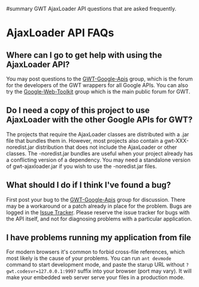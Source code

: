 ﻿#summary GWT AjaxLoader API questions that are asked frequently.

# AjaxLoader API FAQs #



## Where can I go to get help with using the AjaxLoader API? ##

You may post questions to the  [GWT-Google-Apis](http://groups.google.com/group/gwt-google-apis) group, which is the forum for the developers of the GWT wrappers for all Google APIs.  You can also try the [Google-Web-Toolkit](http://groups.google.com/group/gwt-google-api) group which is the main public forum for GWT.

## Do I need a copy of this project to use AjaxLoader with the other Google APIs for GWT? ##

The projects that require the AjaxLoader classes are distributed with a .jar file that bundles
them in.  However, most projects also contain a gwt-XXX-noredist.jar distribution that does not
include the AjaxLoader or other classes.   The -noredist.jar bundles are useful when your
project already has a conflicting version of a dependency.   You may need a standalone version of gwt-ajaxloader.jar if you wish to use the -noredist.jar files.

## What should I do if I think I've found a bug? ##

First post your bug to the [GWT-Google-Apis](http://groups.google.com/group/gwt-google-api) group for discussion.  There may be a workaround or a patch already in place for the problem.  Bugs are logged in the [Issue Tracker](http://code.google.com/p/gwt-google-apis/issues/list).  Please reserve the issue tracker for bugs with the API itself, and not for diagnosing problems with a particular application.

## I have problems running my application from file ##

For modern browsers it's common to forbid cross-file references, which most likely is the cause of your problems. You can run `ant devmode` command to start development mode, and paste the starup URL without `?gwt.codesvr=127.0.0.1:9997` suffix into your browser (port may vary). It will make your embedded web server serve your files in a production mode.
